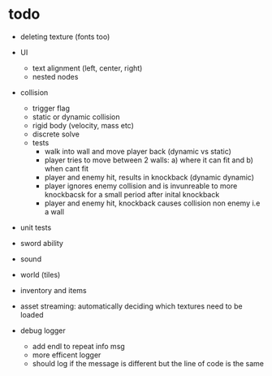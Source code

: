 # todo

* deleting texture (fonts too)
* UI
  * text alignment (left, center, right)
  * nested nodes
* collision
  * trigger flag
  * static or dynamic collision
  * rigid body (velocity, mass etc)
  * discrete solve
  * tests
    * walk into wall and move player back (dynamic vs static)
	* player tries to move between 2 walls: a) where it can fit and b) when cant fit
	* player and enemy hit, results in knockback (dynamic dynamic)
	* player ignores enemy collision and is invunreable to more knockbacsk for a small period after inital knockback
	* player and enemy hit, knockback causes collision non enemy i.e a wall
	
* unit tests
* sword ability
* sound
* world (tiles)

* inventory and items
* asset streaming: automatically deciding which textures need to be loaded
* debug logger
  * add endl to repeat info msg
  * more efficent logger
  * should log if the message is different but the line of code is the same
 
